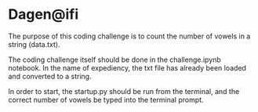 # Dagen@ifi

The purpose of this coding challenge is to count the number of vowels in a string (data.txt). 

The coding challenge itself should be done in the challenge.ipynb notebook. In the name of expediency, the txt file has already been loaded and converted to a string. 

In order to start, the startup.py should be run from the terminal, and the correct number of vowels be typed into the terminal prompt. 
